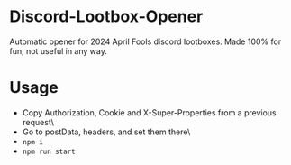 # Discord-Lootbox-Opener
Automatic opener for 2024 April Fools discord lootboxes.
Made 100% for fun, not useful in any way.

# Usage
- Copy Authorization, Cookie and X-Super-Properties from a previous request\
- Go to postData, headers, and set them there\
- `npm i` 
- `npm run start`

